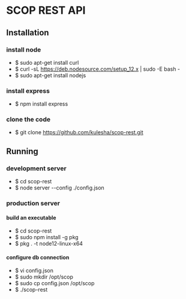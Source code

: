 # SCOP REST API 

## Installation

### install node
- $ sudo apt-get install curl
- $ curl -sL https://deb.nodesource.com/setup_12.x | sudo -E bash -
- $ sudo apt-get install nodejs

### install express
- $ npm install express

### clone the code
- $ git clone https://github.com/kulesha/scop-rest.git


## Running
### development server
- $ cd scop-rest
- $ node server --config ./config.json

### production server
#### build an executable
- $ cd scop-rest
- $ sudo npm install -g pkg
- $ pkg . -t node12-linux-x64
#### configure db connection
- $ vi config.json
- $ sudo mkdir /opt/scop
- $ sudo cp config.json /opt/scop
- $ ./scop-rest
